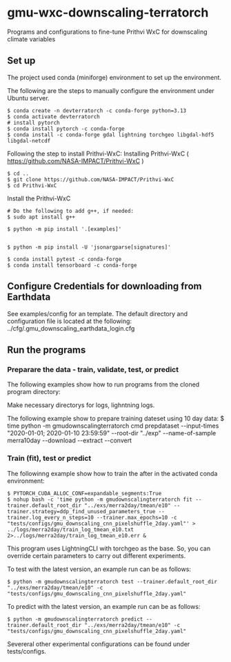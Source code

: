 # gmu-wxc-downscaling-terratorch
Programs and configurations to fine-tune Prithvi WxC for downscaling climate variables

## Set up

The project used conda (miniforge) environment to set up the environment.

The following are the steps to manually configure the environment under Ubuntu server.

```
$ conda create -n devterratorch -c conda-forge python=3.13
$ conda activate devterratorch
# install pytorch
$ conda install pytorch -c conda-forge
$ conda install -c conda-forge gdal lightning torchgeo libgdal-hdf5 libgdal-netcdf
```

Following the step to install Prithvi-WxC:
Installing Prithvi-WxC ( https://github.com/NASA-IMPACT/Prithvi-WxC )

```
$ cd ..
$ git clone https://github.com/NASA-IMPACT/Prithvi-WxC
$ cd Prithvi-WxC
```
Install the Prithvi-WxC

```
# Do the following to add g++, if needed:
$ sudo apt install g++
```

```
$ python -m pip install '.[examples]'


$ python -m pip install -U 'jsonargparse[signatures]'

$ conda install pytest -c conda-forge
$ conda install tensorboard -c conda-forge
```

## Configure Credentials for downloading from Earthdata

See examples/config for an template. The default directory and configuration file is located at the following:
../cfg/.gmu_downscaling_earthdata_login.cfg


## Run the programs

### Preparare the data - train, validate, test, or predict

The following examples show how to run programs from the cloned program directory:

Make necessary directorys for logs, lighntning logs.

The following example show to prepare training dateset using 10 day data:
$ time python -m gmudownscalingterratorch cmd prepdataset --input-times "2020-01-01; 2020-01-10 23:59:59" --root-dir "../exp" --name-of-sample merra10day --download --extract --convert

### Train (fit), test or predict
The followinng example show how to train the after in the activated conda environment:

```
$ PYTORCH_CUDA_ALLOC_CONF=expandable_segments:True
$ nohup bash -c 'time python -m gmudownscalingterratorch fit --trainer.default_root_dir "../exs/merra2day/tmean/e10" --trainer.strategy=ddp_find_unused_parameters_true --trainer.log_every_n_steps=10 --trainer.max_epochs=10 -c "tests/configs/gmu_downscaling_cnn_pixelshuffle_2day.yaml"' > ../logs/merra2day/train_log_tmean_e10.txt 2>../logs/merra2day/train_log_tmean_e10.err &
```

This program uses LightningCLI with torchgeo as the base. So, you can override certain parameters to carry out different experiments.

To test with the latest version, an example run can be as follows:

```
$ python -m gmudownscalingterratorch test --trainer.default_root_dir "../exs/merra2day/tmean/e10" -c "tests/configs/gmu_downscaling_cnn_pixelshuffle_2day.yaml"
```

To predict with the latest version, an example run can be as follows:

```
$ python -m gmudownscalingterratorch predict --trainer.default_root_dir "../exs/merra2day/tmean/e10" -c "tests/configs/gmu_downscaling_cnn_pixelshuffle_2day.yaml"
```
Severeral other experimental configurations can be found under tests/configs.


